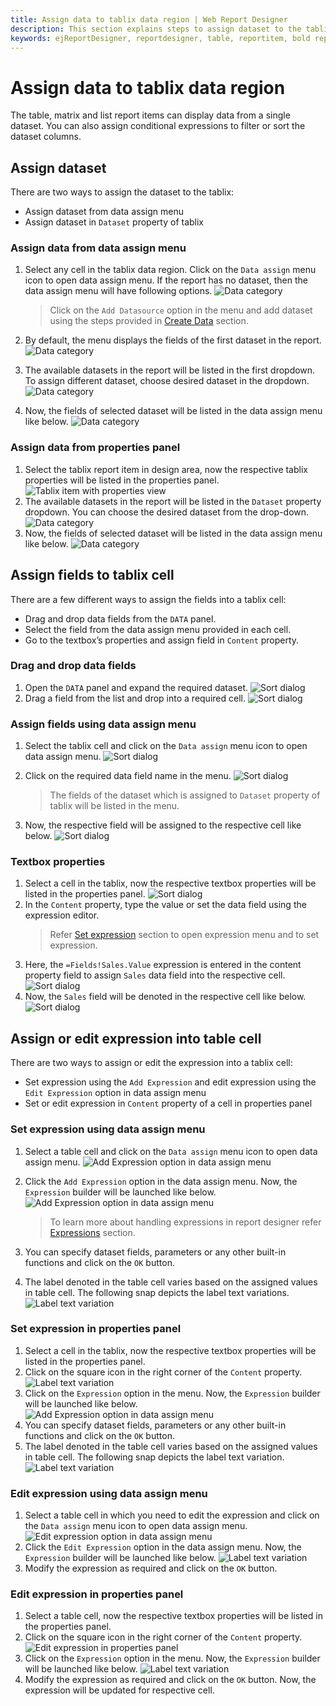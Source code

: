 ```yaml
---
title: Assign data to tablix data region | Web Report Designer
description: This section explains steps to assign dataset to the tablix data region to display data from the dataset in the tablix data region in Web Report Designer.
keywords: ejReportDesigner, reportdesigner, table, reportitem, bold reports, documentation, help, ej, user guide, demo, samples, bold reports, bold reporting
---
```


# Assign data to tablix data region

The table, matrix and list report items can display data from a single dataset. You can also assign conditional expressions to filter or sort the dataset columns.

## Assign dataset

There are two ways to assign the dataset to the tablix:

* Assign dataset from data assign menu
* Assign dataset in `Dataset` property of tablix

### Assign data from data assign menu

1. Select any cell in the tablix data region. Click on the `Data assign` menu icon to open data assign menu. If the report has no dataset, then the data assign menu will have following options.
![Data category](/static/assets/on-premise/images/report-designer/report-items/tablix/data-assign-menu-without-dataset.png)

   > Click on the `Add Datasource` option in the menu and add dataset using the steps provided in [Create Data](/designer-guide/report-designer/manage-data/dataset/create-an-embedded-dataset/) section.
2. By default, the menu displays the fields of the first dataset in the report.
![Data category](/static/assets/on-premise/images/report-designer/report-items/tablix/open-menu-to-choose-dataset.png)
3. The available datasets in the report will be listed in the first dropdown. To assign different dataset, choose desired dataset in the dropdown.
![Data category](/static/assets/on-premise/images/report-designer/report-items/tablix/dataset-drop-down-view-in-menu.png)
4. Now, the fields of selected dataset will be listed in the data assign menu like below.
![Data category](/static/assets/on-premise/images/report-designer/report-items/tablix/assign-desired-dataset-using-dropdown-in-menu.png)

### Assign data from properties panel

1. Select the tablix report item in design area, now the respective tablix properties will be listed in the properties panel.
![Tablix item with properties view](/static/assets/on-premise/images/report-designer/report-items/tablix/table-item-with-properties-view.png)
2. The available datasets in the report will be listed in the `Dataset` property dropdown. You can choose the desired dataset from the drop-down.
![Data category](/static/assets/on-premise/images/report-designer/report-items/tablix/assign-desired-dataset-using-dropdown-in-panel.png)
3. Now, the fields of selected dataset will be listed in the data assign menu like below.
![Data category](/static/assets/on-premise/images/report-designer/report-items/tablix/fields-listed-in-data-assign-menu.png)

## Assign fields to tablix cell

There are a few different ways to assign the fields into a tablix cell:

* Drag and drop data fields from the `DATA` panel.
* Select the field from the data assign menu provided in each cell.
* Go to the textbox’s properties and assign field in `Content` property.

### Drag and drop data fields

1. Open the `DATA` panel and expand the required dataset.
![Sort dialog](/static/assets/on-premise/images/report-designer/report-items/tablix/data-list-view.png)
2. Drag a field from the list and drop into a required cell.
![Sort dialog](/static/assets/on-premise/images/report-designer/report-items/tablix/drag-and-drop-field-into-cell.png)

### Assign fields using data assign menu

1. Select the tablix cell and click on the `Data assign` menu icon to open data assign menu.
![Sort dialog](/static/assets/on-premise/images/report-designer/report-items/tablix/data-assign-menu-icon.png)
2. Click on the required data field name in the menu.
![Sort dialog](/static/assets/on-premise/images/report-designer/report-items/tablix/open-data-assign-menu.png)

   > The fields of the dataset which is assigned to `Dataset` property of tablix will be listed in the menu.
3. Now, the respective field will be assigned to the respective cell like below.
![Sort dialog](/static/assets/on-premise/images/report-designer/report-items/tablix/assign-field-in-table-cell-output.png)

### Textbox properties

1. Select a cell in the tablix, now the respective textbox properties will be listed in the properties panel.
![Sort dialog](/static/assets/on-premise/images/report-designer/report-items/tablix/selected-cell-properties.png)
2. In the `Content` property, type the value or set the data field using the expression editor.
   > Refer [Set expression](/designer-guide/report-designer/compose-report/properties-panel/#set-expression) section to open expression menu and to set expression.
3. Here, the `=Fields!Sales.Value` expression is entered in the content property field to assign `Sales` data field into the respective cell.
![Sort dialog](/static/assets/on-premise/images/report-designer/report-items/tablix/enter-field-value-in-content-property.png)
4. Now, the `Sales` field will be denoted in the respective cell like below.
![Sort dialog](/static/assets/on-premise/images/report-designer/report-items/tablix/assign-field-in-content-property-output.png)

## Assign or edit expression into table cell

There are two ways to assign or edit the expression into a tablix cell:

* Set expression using the `Add Expression` and edit expression using the `Edit Expression` option in data assign menu
* Set or edit expression in `Content` property of a cell in properties panel

### Set expression using data assign menu

1. Select a table cell and click on the `Data assign` menu icon to open data assign menu.
![Add Expression option in data assign menu](/static/assets/on-premise/images/report-designer/report-items/tablix/add-expression-option-data-assign-menu.png)
2. Click the `Add Expression` option in the data assign menu. Now, the `Expression` builder will be launched like below.
![Add Expression option in data assign menu](/static/assets/on-premise/images/report-designer/report-items/tablix/expression-builder-for-add-expression-menu.png)

   > To learn more about handling expressions in report designer refer [Expressions](/designer-guide/report-designer/compose-report/expressions/) section.
3. You can specify dataset fields, parameters or any other built-in functions and click on the `OK` button.
4. The label denoted in the table cell varies based on the assigned values in table cell. The following snap depicts the label text variations.
![Label text variation](/static/assets/on-premise/images/report-designer/report-items/tablix/text-representation-in-cell.png)

### Set expression in properties panel

1. Select a cell in the tablix, now the respective textbox properties will be listed in the properties panel.
2. Click on the square icon in the right corner of the `Content` property.
![Label text variation](/static/assets/on-premise/images/report-designer/report-items/tablix/open-expression-menu-for-content-property.png)
3. Click on the `Expression` option in the menu. Now, the `Expression` builder will be launched like below.
![Add Expression option in data assign menu](/static/assets/on-premise/images/report-designer/report-items/tablix/expression-builder-for-add-expression-menu.png)
4. You can specify dataset fields, parameters or any other built-in functions and click on the `OK` button.
5. The label denoted in the table cell varies based on the assigned values in table cell. The following snap depicts the label text variation.
![Label text variation](/static/assets/on-premise/images/report-designer/report-items/tablix/text-representation-in-cell.png)

### Edit expression using data assign menu

1. Select a table cell in which you need to edit the expression and click on the `Data assign` menu icon to open data assign menu.
![Edit expression option in data assign menu](/static/assets/on-premise/images/report-designer/report-items/tablix/edit-expression-option-in-data-assign-menu.png)
2. Click the `Edit Expression` option in the data assign menu. Now, the `Expression` builder will be launched like below.
![Label text variation](/static/assets/on-premise/images/report-designer/report-items/tablix/edit-expression-in-expression-builder.png)
3. Modify the expression as required and click on the `OK` button.

### Edit expression in properties panel

1. Select a table cell, now the respective textbox properties will be listed in the properties panel.
2. Click on the square icon in the right corner of the `Content` property.
![Edit expression in properties panel](/static/assets/on-premise/images/report-designer/report-items/tablix/edit-expression-option-in-properties-panel.png)
3. Click on the `Expression` option in the menu. Now, the `Expression` builder will be launched like below.
![Label text variation](/static/assets/on-premise/images/report-designer/report-items/tablix/edit-expression-in-expression-builder.png)
4. Modify the expression as required and click on the `OK` button. Now, the expression will be updated for respective cell.